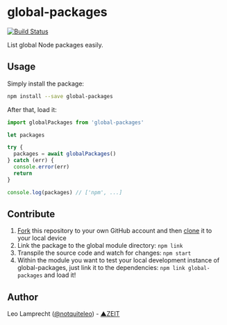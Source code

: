 # global-packages

[![Build Status](https://travis-ci.org/zeit/global-packages.svg?branch=master)](https://travis-ci.org/zeit/global-packages)

List global Node packages easily.

## Usage

Simply install the package:

```bash
npm install --save global-packages
```

After that, load it:

```js
import globalPackages from 'global-packages'

let packages

try {
  packages = await globalPackages()
} catch (err) {
  console.error(err)
  return
}

console.log(packages) // ['npm', ...]
```

## Contribute

1. [Fork](https://help.github.com/articles/fork-a-repo/) this repository to your own GitHub account and then [clone](https://help.github.com/articles/cloning-a-repository/) it to your local device
2. Link the package to the global module directory: `npm link`
3. Transpile the source code and watch for changes: `npm start`
4. Within the module you want to test your local development instance of global-packages, just link it to the dependencies: `npm link global-packages` and load it!

## Author

Leo Lamprecht ([@notquiteleo](https://twitter.com/notquiteleo)) - [▲ZEIT](https://zeit.co)
